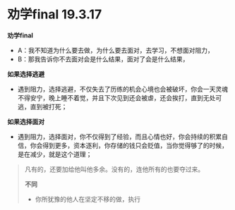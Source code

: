 # 劝学final 19.3.17



**劝学final**

* A：我不知道为什么要去做，为什么要去面对，去学习，不想面对阻力，
* B：那我告诉你不去面对会是什么结果，面对了会是什么结果，

**如果选择逃避**

* 遇到阻力，选择逃避，不仅失去了历练的机会心境也会被破坏，你会一天灵魂不得安宁，晚上睡不着觉，并且下次见到还会被虐，还会挨打，直到无处可逃，直到被打死；

**如果选择面对**

* 遇到阻力，选择面对，你不仅得到了经验，而且心情也好，你会持续的积累自信，你会得到更多，资本逐利，你存储的钱只会贬值，当你觉得够了的时候，是在减少，就是这个道理；

> 凡有的，还要加给他叫他多余。没有的，连他所有的也要夺过来。
>
> **不同**
>
> * 你所犹豫的他人在坚定不移的做，执行

